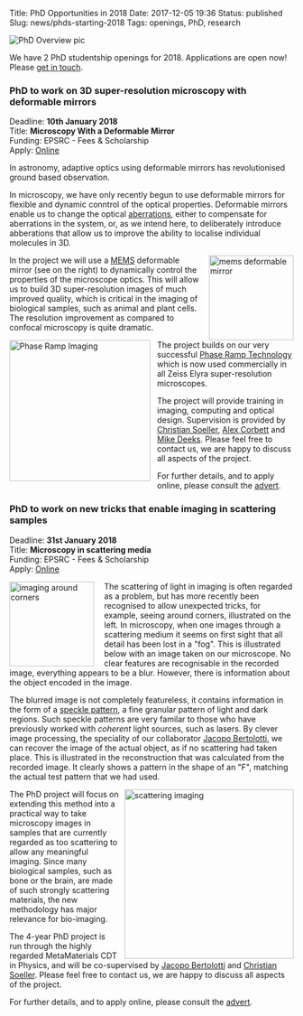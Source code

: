 Title: PhD Opportunities in 2018
Date: 2017-12-05 19:36
Status: published
Slug: news/phds-starting-2018
Tags: openings, PhD, research

<img src="{filename}/images/news/PhD-overview-picture.png" alt="PhD Overview pic"/>

We have 2 PhD studentship openings for 2018. Applications are open now! Please [get in touch]({filename}/pages/contact.md).

### PhD to work on 3D super-resolution microscopy with deformable mirrors

Deadline: **10th January 2018** <br>
Title: **Microscopy With a Deformable Mirror** <br>
Funding: EPSRC - Fees & Scholarship <br>
Apply: [Online](http://www.exeter.ac.uk/studying/funding/award/?id=2958)

In astronomy, adaptive optics
using deformable mirrors has revolutionised ground based observation.

In microscopy, we have only recently begun to use deformable mirrors
for flexible and dynamic conntrol of the optical
properties. Deformable mirrors enable us to change the optical
[aberrations](http://en.wikipedia.org/wiki/Optical_aberration), either
to compensate for aberrations in the system, or, as we intend here, to
deliberately introduce abberations that allow us to improve the
ability to localise individual molecules in 3D.

<img style="float:right; border-left:12px solid white"
src="{filename}/images/research/deformable-mirror.png" width="150"
alt="mems deformable mirror">
In the project we will use a
[MEMS](http://en.wikipedia.org/wiki/Microelectromechanical_systems)
deformable mirror (see on the right)
to dynamically control the properties of the microscope optics. This
will allow us to build 3D super-resolution images of much improved
quality, which is critical in the imaging of biological samples, such
as animal and plant cells. The resolution improvement as compared to
confocal microscopy is quite dramatic.

<img style="float:left; border-right:12px solid white"
src="{filename}/images/research/PRILM-3d.png" width="250" alt="Phase Ramp
Imaging">The project builds on our very successful
[Phase Ramp Technology](http://link.springer.com/article/10.1007/s12274-011-0115-z)
which is now used
commercially in all Zeiss Elyra super-resolution microscopes.

The project will provide training in imaging, computing and optical
design. Supervision is provided by
[Christian Soeller](http://emps.exeter.ac.uk/physics-astronomy/staff/cs463),
[Alex Corbett](http://emps.exeter.ac.uk/physics-astronomy/staff/ac734)
and [Mike Deeks](http://biosciences.exeter.ac.uk/staff/index.php?web_id=Michael_Deeks). Please
feel free to contact us, we are happy to discuss all aspects of the
project.


For further details, and to apply online, please consult
the [advert](http://www.exeter.ac.uk/studying/funding/award/?id=2958).

### PhD to work on new tricks that enable imaging in scattering samples

Deadline: **31st January 2018** <br>
Title: **Microscopy in scattering media** <br>
Funding: EPSRC - Fees & Scholarship <br>
Apply: [Online](http://www.exeter.ac.uk/studying/funding/award/?id=284)

<img style="float:left; border-right:18px solid white"
src="{filename}/images/research/imaging-around-corners.png" width="150"
alt="imaging around corners"> The scattering of light in imaging is often
regarded as a problem, but has more recently been recognised to allow
unexpected tricks, for example, seeing around corners, illustrated on
the left. In microscopy, when one images through a scattering medium it seems on first sight that all
detail has been lost in a "fog".  This is illustrated below with an
image taken on our microscope. No clear features are recognisable in the
recorded image, everything appears to be a blur. However, there is
information about the object encoded in the image.

The blurred image is not completely featureless, it contains
information in the form of a
[speckle pattern](http://en.wikipedia.org/wiki/Speckle_pattern), a
fine granular pattern of light and dark regions. Such speckle patterns are very familar to those
who have previously worked with _coherent_ light sources, such as
lasers. By clever image processing, the speciality of our collaborator
[Jacopo Bertolotti](http://emps.exeter.ac.uk/physics-astronomy/staff/jb601), we can recover the image of the actual object, as
if no scattering had taken place. This is illustrated in the
reconstruction that was calculated from the recorded image. It clearly
shows a pattern in the shape of an "F", matching the actual test
pattern that we had used.

<img style="float:right; border-left:10px solid white"
src="{filename}/images/research/image-scattered-reconstruction-text.png" width="300"
alt="scattering imaging"> The PhD project will focus on extending this
method into a practical way to take microscopy images in samples that
are currently regarded as too scattering to allow any meaningful
imaging. Since many biological samples, such as bone or the brain, are
made of such strongly scattering materials, the new methodology has major
relevance for bio-imaging.

The 4-year PhD project is run through the highly regarded
MetaMaterials CDT in Physics, and will be co-supervised by
[Jacopo Bertolotti](http://emps.exeter.ac.uk/physics-astronomy/staff/jb601)
and
[Christian Soeller](http://emps.exeter.ac.uk/physics-astronomy/staff/cs463). Please
feel free to contact us, we are happy to discuss all aspects of the
project.

For further details, and to apply online, please consult the
[advert](http://www.exeter.ac.uk/studying/funding/award/?id=2842).
